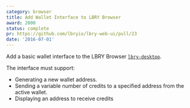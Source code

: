 ```yaml
---
category: browser
title: Add Wallet Interface to LBRY Browser
award: 2000
status: complete
pr: https://github.com/lbryio/lbry-web-ui/pull/23
date: '2016-07-01'
---
```


Add a basic wallet interface to the LBRY Browser [`lbry-desktop`](https://github.com/lbryio/lbry-desktop).

The interface must support:

- Generating a new wallet address.
- Sending a variable number of credits to a specified address from the active wallet.
- Displaying an address to receive credits
